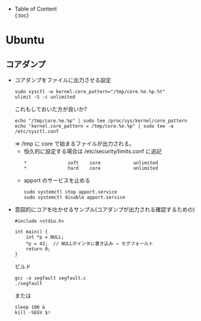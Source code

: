 - Table of Content  
{:toc}

# Ubuntu

## コアダンプ

* コアダンプをファイルに出力させる設定
  ```
  sudo sysctl -w kernel.core_pattern="/tmp/core.%e.%p.%t"
  ulimit -S -c unlimited
  ```
  これもしておいた方が良いか?
  ```
  echo "/tmp/core.%e.%p" | sudo tee /proc/sys/kernel/core_pattern
  echo "kernel.core_pattern = /tmp/core.%e.%p" | sudo tee -a /etc/sysctl.conf
  ```
  => /tmp に core で始まるファイルが出力される。
  * 恒久的に設定する場合は /etc/security/limits.conf に追記
    ```
    *               soft    core            unlimited
    *               hard    core            unlimited
    ```
  * apport のサービスを止める
    ```
    sudo systemctl stop apport.service
    sudo systemctl disable apport.service
    ```
* 意図的にコアを吐かせるサンプル(コアダンプが出力される確認するための)
  ```
  #include <stdio.h>

  int main() {
      int *p = NULL;
      *p = 42;  // NULLポインタに書き込み → セグフォールト
      return 0;
  }
  ```
  ビルド
  ```
  gcc -o segfault segfault.c
  ./segfault
  ```
  または
  ```
  sleep 100 &
  kill -SEGV $!
  ```


